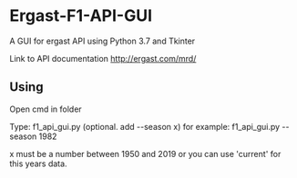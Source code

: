 # Ergast-F1-API-GUI
A GUI for ergast API using Python 3.7 and Tkinter

Link to API documentation http://ergast.com/mrd/

## Using

Open cmd in folder

Type: f1_api_gui.py (optional. add --season x) for example: f1_api_gui.py --season 1982

x must be a number between 1950 and 2019 or you can use 'current' for this years data.

